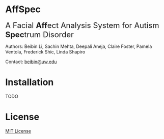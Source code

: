 # AffSpec 

<font size=5>A Facial <b>Aff</b>ect Analysis System for Autism <b>Spec</b>trum Disorder</font>

Authors: Beibin Li, Sachin Mehta, Deepali Aneja, Claire Foster, Pamela Ventola, Frederick Shic, Linda Shapiro

Contact: [beibin@uw.edu](beibin@uw.edu)


# Installation

TODO


# License
[MIT License](LICENSE.md)


